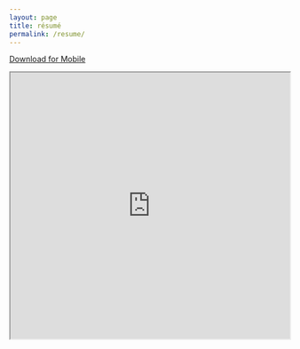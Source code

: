 ```yaml
---
layout: page
title: résumé
permalink: /resume/
---
```


[Download for Mobile](https://drive.google.com/file/d/0B1dUInJge_OMZ3JBclBBR1BmNDA/preview)
<iframe src="https://drive.google.com/file/d/0B1dUInJge_OMZ3JBclBBR1BmNDA/preview" width="100%" height="480"></iframe>